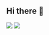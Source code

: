 ## Hi there 👋

<div>  
  <a href="https://github.com/biancaverzola">
  <!-- <img height="180cm" src="https://github-readme-stats.vercel.app/api/top-langs/?username=biancaverzola&layout=compact&langs_count=168&theme=dracula"> -->
</div>

<div> 
  <a href = "mailto:bi.verzolaa@gmail.com"><img src="https://img.shields.io/badge/-Gmail-%23333?style=for-the-badge&logo=gmail&logoColor=white" target="_blank"></a>
  <a href="https://www.linkedin.com/in/bianca-mazzuco-verzola-93a71b2a6" target="_blank"><img src="https://img.shields.io/badge/-LinkedIn-%230077B5?style=for-the-badge&logo=linkedin&logoColor=white" target="_blank"></a> 
</div>
